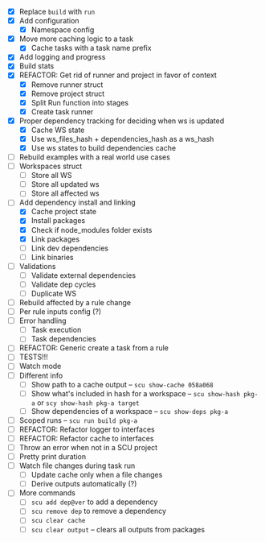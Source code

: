 - [x] Replace `build` with `run`
- [x] Add configuration
  - [x] Namespace config
- [x] Move more caching logic to a task
  - [x] Cache tasks with a task name prefix
- [x] Add logging and progress
- [x] Build stats
- [x] REFACTOR: Get rid of runner and project in favor of context
  - [x] Remove runner struct
  - [x] Remove project struct
  - [x] Split Run function into stages
  - [x] Create task runner
- [x] Proper dependency tracking for deciding when ws is updated
  - [x] Cache WS state
  - [x] Use ws_files_hash + dependencies_hash as a ws_hash
  - [x] Use ws states to build dependencies cache
- [ ] Rebuild examples with a real world use cases
- [ ] Workspaces struct
  - [ ] Store all WS
  - [ ] Store all updated ws
  - [ ] Store all affected ws
- [ ] Add dependency install and linking
  - [x] Cache project state
  - [x] Install packages
  - [x] Check if node_modules folder exists
  - [x] Link packages
  - [ ] Link dev dependencies
  - [ ] Link binaries
- [ ] Validations
  - [ ] Validate external dependencies
  - [ ] Validate dep cycles
  - [ ] Duplicate WS
- [ ] Rebuild affected by a rule change
- [ ] Per rule inputs config (?)
- [ ] Error handling
  - [ ] Task execution
  - [ ] Task dependencies
- [ ] REFACTOR: Generic create a task from a rule
- [ ] TESTS!!!
- [ ] Watch mode
- [ ] Different info
  - [ ] Show path to a cache output – `scu show-cache 058a068`
  - [ ] Show what's included in hash for a workspace – `scu show-hash pkg-a` or `scy show-hash pkg-a target`
  - [ ] Show dependencies of a workspace – `scu show-deps pkg-a`
- [ ] Scoped runs – `scu run build pkg-a`
- [ ] REFACTOR: Refactor logger to interfaces
- [ ] REFACTOR: Refactor cache to interfaces
- [ ] Throw an error when not in a SCU project
- [ ] Pretty print duration
- [ ] Watch file changes during task run
  - [ ] Update cache only when a file changes
  - [ ] Derive outputs automatically (?)
- [ ] More commands
  - [ ] `scu add dep@ver` to add a dependency
  - [ ] `scu remove dep` to remove a dependency
  - [ ] `scu clear cache`
  - [ ] `scu clear output` – clears all outputs from packages
